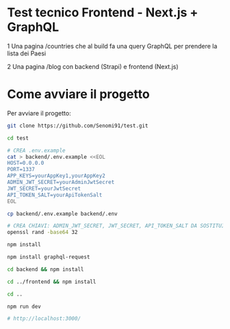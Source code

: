 # Test tecnico Frontend - Next.js + GraphQL

1 Una pagina /countries che al build fa una query GraphQL per prendere la lista dei Paesi

2 Una pagina /blog con backend (Strapi) e frontend (Next.js)

# Come avviare il progetto

Per avviare il progetto:

```bash
git clone https://github.com/Senomi91/test.git

cd test

# CREA .env.example
cat > backend/.env.example <<EOL
HOST=0.0.0.0
PORT=1337
APP_KEYS=yourAppKey1,yourAppKey2
ADMIN_JWT_SECRET=yourAdminJwtSecret
JWT_SECRET=yourJwtSecret
API_TOKEN_SALT=yourApiTokenSalt
EOL

cp backend/.env.example backend/.env

# CREA CHIAVI: ADMIN_JWT_SECRET, JWT_SECRET, API_TOKEN_SALT DA SOSTITUIRE IN backend/.env
openssl rand -base64 32

npm install

npm install graphql-request

cd backend && npm install

cd ../frontend && npm install

cd ..

npm run dev

# http://localhost:3000/